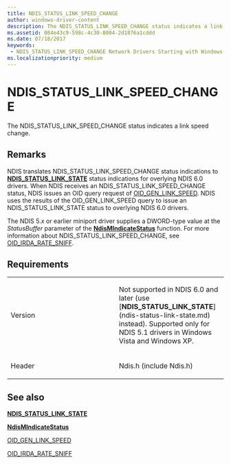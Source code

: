 ```yaml
---
title: NDIS_STATUS_LINK_SPEED_CHANGE
author: windows-driver-content
description: The NDIS_STATUS_LINK_SPEED_CHANGE status indicates a link speed change.
ms.assetid: 084e43c9-598c-4c30-8004-2d1876a1cddd
ms.date: 07/18/2017
keywords:
 - NDIS_STATUS_LINK_SPEED_CHANGE Network Drivers Starting with Windows Vista
ms.localizationpriority: medium
---
```


# NDIS\_STATUS\_LINK\_SPEED\_CHANGE


The NDIS\_STATUS\_LINK\_SPEED\_CHANGE status indicates a link speed change.

Remarks
-------

NDIS translates NDIS\_STATUS\_LINK\_SPEED\_CHANGE status indications to [**NDIS\_STATUS\_LINK\_STATE**](ndis-status-link-state.md) status indications for overlying NDIS 6.0 drivers. When NDIS receives an NDIS\_STATUS\_LINK\_SPEED\_CHANGE status, NDIS issues an OID query request of [OID\_GEN\_LINK\_SPEED](https://msdn.microsoft.com/library/windows/hardware/ff569593). NDIS uses the results of the OID\_GEN\_LINK\_SPEED query to issue an NDIS\_STATUS\_LINK\_STATE status to overlying NDIS 6.0 drivers.

The NDIS 5.*x* or earlier miniport driver supplies a DWORD-type value at the *StatusBuffer* parameter of the [**NdisMIndicateStatus**](https://msdn.microsoft.com/library/windows/hardware/ff553538) function. For more information about NDIS\_STATUS\_LINK\_SPEED\_CHANGE, see [OID\_IRDA\_RATE\_SNIFF](https://msdn.microsoft.com/library/windows/hardware/ff560287).

Requirements
------------

<table>
<colgroup>
<col width="50%" />
<col width="50%" />
</colgroup>
<tbody>
<tr class="odd">
<td><p>Version</p></td>
<td><p>Not supported in NDIS 6.0 and later (use [<strong>NDIS_STATUS_LINK_STATE</strong>](ndis-status-link-state.md) instead). Supported only for NDIS 5.1 drivers in Windows Vista and Windows XP.</p></td>
</tr>
<tr class="even">
<td><p>Header</p></td>
<td>Ndis.h (include Ndis.h)</td>
</tr>
</tbody>
</table>

## See also


[**NDIS\_STATUS\_LINK\_STATE**](ndis-status-link-state.md)

[**NdisMIndicateStatus**](https://msdn.microsoft.com/library/windows/hardware/ff553538)

[OID\_GEN\_LINK\_SPEED](https://msdn.microsoft.com/library/windows/hardware/ff569593)

[OID\_IRDA\_RATE\_SNIFF](https://msdn.microsoft.com/library/windows/hardware/ff560287)

 

 




